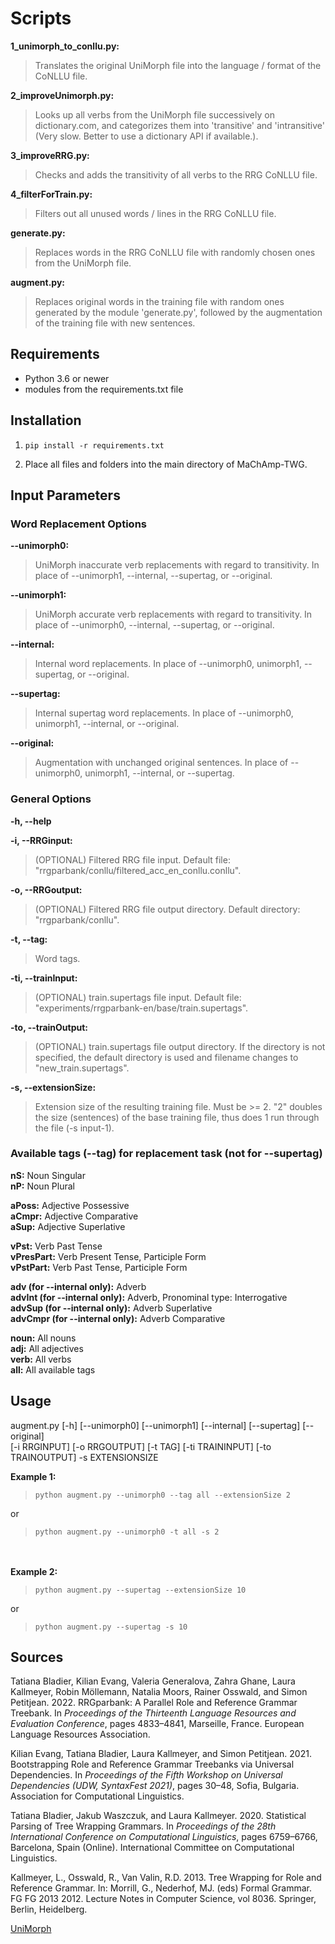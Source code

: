 # Scripts
**1_unimorph_to_conllu.py:**
>Translates the original UniMorph file into the language / format of the CoNLLU file.

**2_improveUnimorph.py:**
>Looks up all verbs from the UniMorph file successively on dictionary.com, and categorizes them into 'transitive' and 'intransitive' (Very slow. Better to use a dictionary API if available.).

**3_improveRRG.py:**
>Checks and adds the transitivity of all verbs to the RRG CoNLLU file.

**4_filterForTrain.py:**
>Filters out all unused words / lines in the RRG CoNLLU file.

**generate.py:**
>Replaces words in the RRG CoNLLU file with randomly chosen ones from the UniMorph file.

**augment.py:**
>Replaces original words in the training file with random ones generated by the module 'generate.py', followed by the augmentation of the training file with new sentences.


## Requirements
- Python 3.6 or newer
- modules from the requirements.txt file


## Installation

1. ```
   pip install -r requirements.txt
   ```
3. Place all files and folders into the main directory of MaChAmp-TWG.

## Input Parameters
### Word Replacement Options
**--unimorph0:**
>UniMorph inaccurate verb replacements with regard to transitivity. In place of --unimorph1, --internal, --supertag, or --original.

**--unimorph1:**
>UniMorph accurate verb replacements with regard to transitivity. In place of --unimorph0, --internal, --supertag, or --original.

**--internal:**
>Internal word replacements. In place of --unimorph0, unimorph1, --supertag, or --original.

**--supertag:**
>Internal supertag word replacements. In place of --unimorph0, unimorph1, --internal, or --original.

**--original:**
>Augmentation with unchanged original sentences. In place of --unimorph0, unimorph1, --internal, or --supertag. 

### General Options
**-h, --help**

**-i, --RRGinput:**
>(OPTIONAL) Filtered RRG file input. Default file: "rrgparbank/conllu/filtered_acc_en_conllu.conllu".

**-o, --RRGoutput:**
>(OPTIONAL) Filtered RRG file output directory. Default directory: "rrgparbank/conllu".

**-t, --tag:**
>Word tags.

**-ti, --trainInput:**
>(OPTIONAL) train.supertags file input. Default file: "experiments/rrgparbank-en/base/train.supertags".

**-to, --trainOutput:**
>(OPTIONAL) train.supertags file output directory. If the directory is not specified, the default directory is used and filename changes to "new_train.supertags".

**-s, --extensionSize:**
>Extension size of the resulting training file. Must be >= 2. "2" doubles the size (sentences) of the base training file, thus does 1 run through the file (-s input-1).


### Available tags (--tag) for replacement task (not for --supertag)
**nS:**  Noun Singular\
**nP:**  Noun Plural

**aPoss:**  Adjective Possessive\
**aCmpr:**  Adjective Comparative\
**aSup:**  Adjective Superlative

**vPst:**  Verb Past Tense\
**vPresPart:**  Verb Present Tense, Participle Form\
**vPstPart:**  Verb Past Tense, Participle Form

**adv (for --internal only):**  Adverb\
**advInt (for --internal only):**  Adverb, Pronominal type: Interrogative\
**advSup (for --internal only):**  Adverb Superlative\
**advCmpr (for --internal only):**  Adverb Comparative

**noun:**  All nouns\
**adj:**  All adjectives\
**verb:**  All verbs\
**all:**  All available tags


## Usage
augment.py [-h] [--unimorph0] [--unimorph1] [--internal] [--supertag] [--original]  
[-i RRGINPUT] [-o RRGOUTPUT] [-t TAG] [-ti TRAININPUT] [-to TRAINOUTPUT] -s EXTENSIONSIZE

**Example 1:**
>```
>python augment.py --unimorph0 --tag all --extensionSize 2
>```
or
>```
>python augment.py --unimorph0 -t all -s 2
>```
\
\
**Example 2:**
>```
>python augment.py --supertag --extensionSize 10
>```
or
>```
>python augment.py --supertag -s 10
>```


## Sources
Tatiana Bladier, Kilian Evang, Valeria Generalova, Zahra Ghane, Laura Kallmeyer, Robin Möllemann, Natalia Moors, Rainer Osswald, and Simon Petitjean. 2022. RRGparbank: A Parallel Role and Reference Grammar Treebank. In _Proceedings of the Thirteenth Language Resources and Evaluation Conference_, pages 4833–4841, Marseille, France. European Language Resources Association.  

Kilian Evang, Tatiana Bladier, Laura Kallmeyer, and Simon Petitjean. 2021. Bootstrapping Role and Reference Grammar Treebanks via Universal Dependencies. In _Proceedings of the Fifth Workshop on Universal Dependencies (UDW, SyntaxFest 2021)_, pages 30–48, Sofia, Bulgaria. Association for Computational Linguistics.  

Tatiana Bladier, Jakub Waszczuk, and Laura Kallmeyer. 2020. Statistical Parsing of Tree Wrapping Grammars. In _Proceedings of the 28th International Conference on Computational Linguistics_, pages 6759–6766, Barcelona, Spain (Online). International Committee on Computational Linguistics.  

Kallmeyer, L., Osswald, R., Van Valin, R.D. 2013. Tree Wrapping for Role and Reference Grammar. In: Morrill, G., Nederhof, MJ. (eds) Formal Grammar. FG FG 2013 2012. Lecture Notes in Computer Science, vol 8036. Springer, Berlin, Heidelberg.  

[UniMorph](https://unimorph.github.io/)

